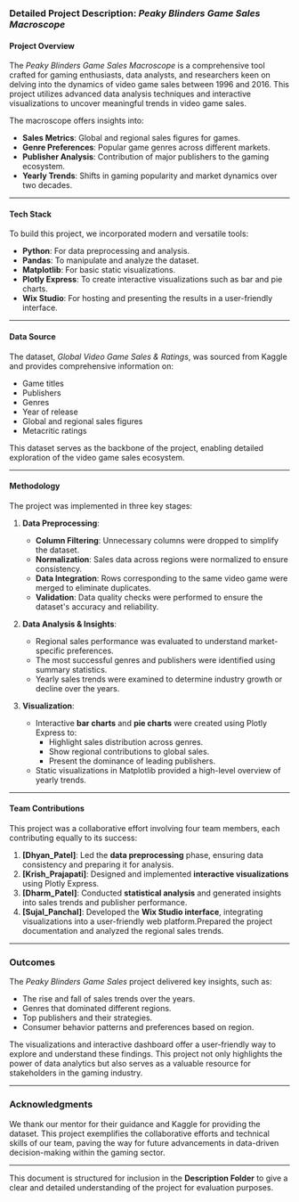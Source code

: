 ### Detailed Project Description: *Peaky Blinders Game Sales Macroscope*

#### **Project Overview**
The *Peaky Blinders Game Sales Macroscope* is a comprehensive tool crafted for gaming enthusiasts, data analysts, and researchers keen on delving into the dynamics of video game sales between 1996 and 2016. This project utilizes advanced data analysis techniques and interactive visualizations to uncover meaningful trends in video game sales. 

The macroscope offers insights into:
- **Sales Metrics**: Global and regional sales figures for games.
- **Genre Preferences**: Popular game genres across different markets.
- **Publisher Analysis**: Contribution of major publishers to the gaming ecosystem.
- **Yearly Trends**: Shifts in gaming popularity and market dynamics over two decades.

---

#### **Tech Stack**
To build this project, we incorporated modern and versatile tools:
- **Python**: For data preprocessing and analysis.
- **Pandas**: To manipulate and analyze the dataset.
- **Matplotlib**: For basic static visualizations.
- **Plotly Express**: To create interactive visualizations such as bar and pie charts.
- **Wix Studio**: For hosting and presenting the results in a user-friendly interface.

---

#### **Data Source**
The dataset, *Global Video Game Sales & Ratings*, was sourced from Kaggle and provides comprehensive information on:
- Game titles
- Publishers
- Genres
- Year of release
- Global and regional sales figures
- Metacritic ratings

This dataset serves as the backbone of the project, enabling detailed exploration of the video game sales ecosystem.

---

#### **Methodology**
The project was implemented in three key stages:

1. **Data Preprocessing**:
   - **Column Filtering**: Unnecessary columns were dropped to simplify the dataset.
   - **Normalization**: Sales data across regions were normalized to ensure consistency.
   - **Data Integration**: Rows corresponding to the same video game were merged to eliminate duplicates.
   - **Validation**: Data quality checks were performed to ensure the dataset's accuracy and reliability.

2. **Data Analysis & Insights**:
   - Regional sales performance was evaluated to understand market-specific preferences.
   - The most successful genres and publishers were identified using summary statistics.
   - Yearly sales trends were examined to determine industry growth or decline over the years.

3. **Visualization**:
   - Interactive **bar charts** and **pie charts** were created using Plotly Express to:
     - Highlight sales distribution across genres.
     - Show regional contributions to global sales.
     - Present the dominance of leading publishers.
   - Static visualizations in Matplotlib provided a high-level overview of yearly trends.

---

#### **Team Contributions**
This project was a collaborative effort involving four team members, each contributing equally to its success:

1. **[Dhyan_Patel]**: Led the **data preprocessing** phase, ensuring data consistency and preparing it for analysis.
2. **[Krish_Prajapati]**: Designed and implemented **interactive visualizations** using Plotly Express.
3. **[Dharm_Patel]**: Conducted **statistical analysis** and generated insights into sales trends and publisher performance.
4. **[Sujal_Panchal]**: Developed the **Wix Studio interface**, integrating visualizations into a user-friendly web platform.Prepared the project documentation and analyzed the regional sales trends.

---


### **Outcomes**
The *Peaky Blinders Game Sales* project delivered key insights, such as:  
- The rise and fall of sales trends over the years.  
- Genres that dominated different regions.  
- Top publishers and their strategies.  
- Consumer behavior patterns and preferences based on region.  

The visualizations and interactive dashboard offer a user-friendly way to explore and understand these findings. This project not only highlights the power of data analytics but also serves as a valuable resource for stakeholders in the gaming industry.  

---

### **Acknowledgments**  
We thank our mentor for their guidance and Kaggle for providing the dataset. This project exemplifies the collaborative efforts and technical skills of our team, paving the way for future advancements in data-driven decision-making within the gaming sector.  

---  

This document is structured for inclusion in the **Description Folder** to give a clear and detailed understanding of the project for evaluation purposes.





